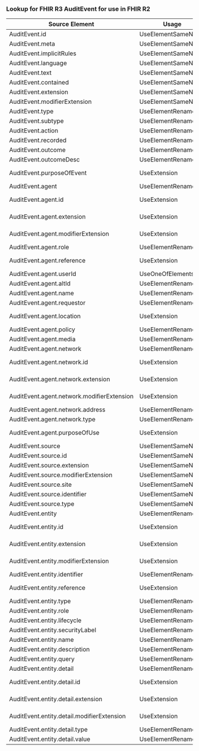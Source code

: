 ### Lookup for FHIR R3 AuditEvent for use in FHIR R2

| Source Element | Usage | Target |
| -------------- | ----- | ------ |
| AuditEvent.id | UseElementSameName | AuditEvent.id |
| AuditEvent.meta | UseElementSameName | AuditEvent.meta |
| AuditEvent.implicitRules | UseElementSameName | AuditEvent.implicitRules |
| AuditEvent.language | UseElementSameName | AuditEvent.language |
| AuditEvent.text | UseElementSameName | AuditEvent.text |
| AuditEvent.contained | UseElementSameName | AuditEvent.contained |
| AuditEvent.extension | UseElementSameName | AuditEvent.extension |
| AuditEvent.modifierExtension | UseElementSameName | AuditEvent.modifierExtension |
| AuditEvent.type | UseElementRenamed | AuditEvent.event.type |
| AuditEvent.subtype | UseElementRenamed | AuditEvent.event.subtype |
| AuditEvent.action | UseElementRenamed | AuditEvent.event.action |
| AuditEvent.recorded | UseElementRenamed | AuditEvent.event.dateTime |
| AuditEvent.outcome | UseElementRenamed | AuditEvent.event.outcome |
| AuditEvent.outcomeDesc | UseElementRenamed | AuditEvent.event.outcomeDesc |
| AuditEvent.purposeOfEvent | UseExtension | http://hl7.org/fhir/3.0/StructureDefinition/extension-AuditEvent.purposeOfEvent |
| AuditEvent.agent | UseElementRenamed | AuditEvent.participant |
| AuditEvent.agent.id | UseExtension | http://hl7.org/fhir/3.0/StructureDefinition/extension-AuditEvent.agent.id |
| AuditEvent.agent.extension | UseExtension | http://hl7.org/fhir/3.0/StructureDefinition/extension-AuditEvent.agent.extension |
| AuditEvent.agent.modifierExtension | UseExtension | http://hl7.org/fhir/3.0/StructureDefinition/extension-AuditEvent.agent.modifierExtension |
| AuditEvent.agent.role | UseElementRenamed | AuditEvent.participant.role |
| AuditEvent.agent.reference | UseExtension | http://hl7.org/fhir/3.0/StructureDefinition/extension-AuditEvent.agent.reference |
| AuditEvent.agent.userId | UseOneOfElements | AuditEvent.participant.userId,AuditEvent.participant.userId |
| AuditEvent.agent.altId | UseElementRenamed | AuditEvent.participant.altId |
| AuditEvent.agent.name | UseElementRenamed | AuditEvent.participant.name |
| AuditEvent.agent.requestor | UseElementRenamed | AuditEvent.participant.requestor |
| AuditEvent.agent.location | UseExtension | http://hl7.org/fhir/3.0/StructureDefinition/extension-AuditEvent.agent.location |
| AuditEvent.agent.policy | UseElementRenamed | AuditEvent.participant.policy |
| AuditEvent.agent.media | UseElementRenamed | AuditEvent.participant.media |
| AuditEvent.agent.network | UseElementRenamed | AuditEvent.participant.network |
| AuditEvent.agent.network.id | UseExtension | http://hl7.org/fhir/3.0/StructureDefinition/extension-AuditEvent.agent.network.id |
| AuditEvent.agent.network.extension | UseExtension | http://hl7.org/fhir/3.0/StructureDefinition/extension-AuditEvent.agent.network.extension |
| AuditEvent.agent.network.modifierExtension | UseExtension | http://hl7.org/fhir/3.0/StructureDefinition/extension-AuditEvent.agent.network.modifierExtension |
| AuditEvent.agent.network.address | UseElementRenamed | AuditEvent.participant.network.address |
| AuditEvent.agent.network.type | UseElementRenamed | AuditEvent.participant.network.type |
| AuditEvent.agent.purposeOfUse | UseExtension | http://hl7.org/fhir/3.0/StructureDefinition/extension-AuditEvent.agent.purposeOfUse |
| AuditEvent.source | UseElementSameName | AuditEvent.source |
| AuditEvent.source.id | UseElementSameName | AuditEvent.source.id |
| AuditEvent.source.extension | UseElementSameName | AuditEvent.source.extension |
| AuditEvent.source.modifierExtension | UseElementSameName | AuditEvent.source.modifierExtension |
| AuditEvent.source.site | UseElementSameName | AuditEvent.source.site |
| AuditEvent.source.identifier | UseElementSameName | AuditEvent.source.identifier |
| AuditEvent.source.type | UseElementSameName | AuditEvent.source.type |
| AuditEvent.entity | UseElementRenamed | AuditEvent.object |
| AuditEvent.entity.id | UseExtension | http://hl7.org/fhir/3.0/StructureDefinition/extension-AuditEvent.entity.id |
| AuditEvent.entity.extension | UseExtension | http://hl7.org/fhir/3.0/StructureDefinition/extension-AuditEvent.entity.extension |
| AuditEvent.entity.modifierExtension | UseExtension | http://hl7.org/fhir/3.0/StructureDefinition/extension-AuditEvent.entity.modifierExtension |
| AuditEvent.entity.identifier | UseElementRenamed | AuditEvent.object.identifier |
| AuditEvent.entity.reference | UseExtension | http://hl7.org/fhir/3.0/StructureDefinition/extension-AuditEvent.entity.reference |
| AuditEvent.entity.type | UseElementRenamed | AuditEvent.object.type |
| AuditEvent.entity.role | UseElementRenamed | AuditEvent.object.role |
| AuditEvent.entity.lifecycle | UseElementRenamed | AuditEvent.object.lifecycle |
| AuditEvent.entity.securityLabel | UseElementRenamed | AuditEvent.object.securityLabel |
| AuditEvent.entity.name | UseElementRenamed | AuditEvent.object.name |
| AuditEvent.entity.description | UseElementRenamed | AuditEvent.object.description |
| AuditEvent.entity.query | UseElementRenamed | AuditEvent.object.query |
| AuditEvent.entity.detail | UseElementRenamed | AuditEvent.object.detail |
| AuditEvent.entity.detail.id | UseExtension | http://hl7.org/fhir/3.0/StructureDefinition/extension-AuditEvent.entity.detail.id |
| AuditEvent.entity.detail.extension | UseExtension | http://hl7.org/fhir/3.0/StructureDefinition/extension-AuditEvent.entity.detail.extension |
| AuditEvent.entity.detail.modifierExtension | UseExtension | http://hl7.org/fhir/3.0/StructureDefinition/extension-AuditEvent.entity.detail.modifierExtension |
| AuditEvent.entity.detail.type | UseElementRenamed | AuditEvent.object.detail.type |
| AuditEvent.entity.detail.value | UseElementRenamed | AuditEvent.object.detail.value |
